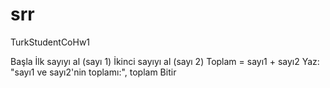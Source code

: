 # srr
TurkStudentCoHw1

Başla
  İlk sayıyı al (sayı 1)
  İkinci sayıyı al (sayı 2)
  Toplam = sayı1 + sayı2
  Yaz: "sayı1 ve sayı2'nin toplamı:", toplam
Bitir
